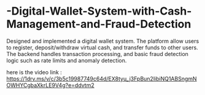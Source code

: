 # -Digital-Wallet-System-with-Cash-Management-and-Fraud-Detection
Designed and implemented a digital wallet system. The platform allow users to register,  deposit/withdraw virtual cash, and transfer funds to other users. The backend handles  transaction processing, and basic fraud detection logic such as rate  limits and anomaly detection.


here is the video link : https://1drv.ms/v/c/3b5c19987749c64d/EX8tyu_j3FpBun2libiNQ1ABSngmNOWHYCgbaXkrLE9V4g?e=ddvtm2
